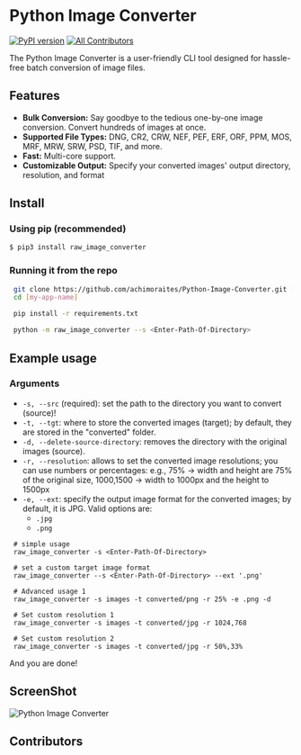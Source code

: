 # Python Image Converter
[![PyPI version](https://badge.fury.io/py/raw-image-converter.svg)](https://pypi.org/project/raw-image-converter/)
[![All Contributors](https://img.shields.io/github/all-contributors/achimoraites/Python-Image-Converter?color=ee8449&style=flat-square)](#contributors)


The Python Image Converter is a user-friendly CLI tool designed for hassle-free batch conversion of image files.

## Features
- **Bulk Conversion:** Say goodbye to the tedious one-by-one image conversion. Convert hundreds of images at once.
- **Supported File Types:** DNG, CR2, CRW, NEF, PEF, ERF, ORF, PPM, MOS, MRF, MRW, SRW, PSD, TIF, and more.
- **Fast:** Multi-core support.
- **Customizable Output:** Specify your converted images' output directory, resolution, and format

## Install

### Using pip (recommended)
```bash
$ pip3 install raw_image_converter
```

### Running it from the repo 

```bash
 git clone https://github.com/achimoraites/Python-Image-Converter.git [my-app-name]
 cd [my-app-name]

 pip install -r requirements.txt

 python -m raw_image_converter --s <Enter-Path-Of-Directory>
```
## Example usage

### Arguments
- `-s, --src` (required): set the path to the directory you want to convert (source)! 
- `-t, --tgt`: where to store the converted images (target); by default, they are stored in the "converted" folder. 
- `-d, --delete-source-directory`: removes the directory with the original images (source).
- `-r, --resolution`: allows to set the converted image resolutions; you can use numbers or percentages: e.g., 75% -> width and height are 75% of the original size, 1000,1500 -> width to 1000px and the height to 1500px
- `-e, --ext`: specify the output image format for the converted images; by default, it is JPG. Valid options are:
    - `.jpg`
    - `.png`

```
 # simple usage
 raw_image_converter -s <Enter-Path-Of-Directory>

 # set a custom target image format
 raw_image_converter --s <Enter-Path-Of-Directory> --ext '.png'

 # Advanced usage 1
 raw_image_converter -s images -t converted/png -r 25% -e .png -d

 # Set custom resolution 1
 raw_image_converter -s images -t converted/jpg -r 1024,768

 # Set custom resolution 2
 raw_image_converter -s images -t converted/jpg -r 50%,33%
```


And you are done! 

## ScreenShot
<img src='https://raw.githubusercontent.com/achimoraites/Python-Image-Converter/master/sample.png' alt='Python Image Converter'>


## Contributors

<!-- ALL-CONTRIBUTORS-LIST:START - Do not remove or modify this section -->
<!-- prettier-ignore-start -->
<!-- markdownlint-disable -->

<!-- markdownlint-restore -->
<!-- prettier-ignore-end -->

<!-- ALL-CONTRIBUTORS-LIST:END -->